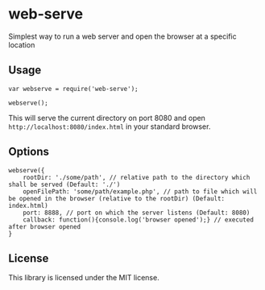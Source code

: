 # web-serve
Simplest way to run a web server and open the browser at a specific location

## Usage

    var webserve = require('web-serve');
    
    webserve();

This will serve the current directory on port 8080 and open `http://localhost:8080/index.html` in your standard browser.

## Options
    webserve({
        rootDir: './some/path', // relative path to the directory which shall be served (Default: './')
        openFilePath: 'some/path/example.php', // path to file which will be opened in the browser (relative to the rootDir) (Default: index.html)
        port: 8888, // port on which the server listens (Default: 8080)
        callback: function(){console.log('browser opened');} // executed after browser opened 
    }


## License
This library is licensed under the MIT license.